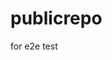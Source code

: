 # publicrepo
for e2e test






















































































































































































































































































































































































































































































































































































































































































































































































































































































































































































































































































































































































































































































































































































































































































































































































































































































































































































































































































































































































































































































































































































































































































































































































































































































































































































































































































































































































































































































































































































































































































































































































































































































































































































































































































































































































































































































































































































































































































































































































































































































































































































































































































































































































































































































































